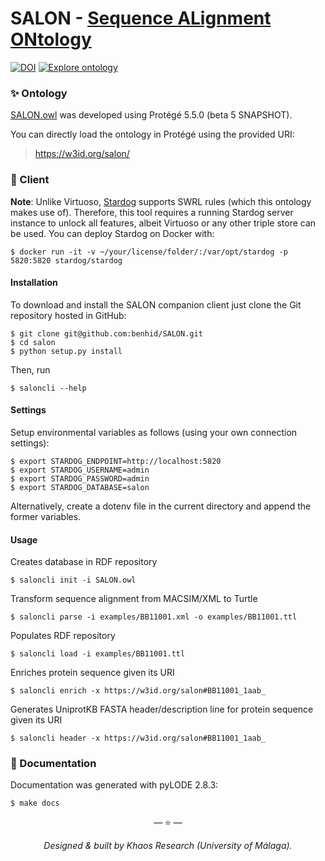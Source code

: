 # SALON - [Sequence ALignment ONtology](https://github.com/benhid/SALON)

[![DOI](https://zenodo.org/badge/317975049.svg)](https://zenodo.org/badge/latestdoi/317975049)
[![Explore ontology](https://img.shields.io/badge/docs-Documentation-orange.svg)](https://w3id.org/salon/)

### ✨ Ontology 

[SALON.owl](SALON.owl) was developed using Protégé 5.5.0 (beta 5 SNAPSHOT).

You can directly load the ontology in Protégé using the provided URI:

> https://w3id.org/salon/

### 🧰 Client

**Note**: Unlike Virtuoso, [Stardog](https://www.stardog.com/) supports SWRL rules (which this ontology makes use of). Therefore, this tool requires a running Stardog server instance to unlock all features, albeit Virtuoso or any other triple store can be used. You can deploy Stardog on Docker with:

```shell
$ docker run -it -v ~/your/license/folder/:/var/opt/stardog -p 5820:5820 stardog/stardog
```

#### Installation

To download and install the SALON companion client just clone the Git repository hosted in GitHub:

```shell
$ git clone git@github.com:benhid/SALON.git
$ cd salon
$ python setup.py install
```

Then, run

```shell
$ saloncli --help
```

#### Settings

Setup environmental variables as follows (using your own connection settings):

```shell
$ export STARDOG_ENDPOINT=http://localhost:5820
$ export STARDOG_USERNAME=admin 
$ export STARDOG_PASSWORD=admin 
$ export STARDOG_DATABASE=salon
```

Alternatively, create a dotenv file in the current directory and append the former variables.

#### Usage

Creates database in RDF repository
```shell
$ saloncli init -i SALON.owl
```

Transform sequence alignment from MACSIM/XML to Turtle
```shell
$ saloncli parse -i examples/BB11001.xml -o examples/BB11001.ttl
```

Populates RDF repository
```shell
$ saloncli load -i examples/BB11001.ttl
```

Enriches protein sequence given its URI
```shell
$ saloncli enrich -x https://w3id.org/salon#BB11001_1aab_
```

Generates UniprotKB FASTA header/description line for protein sequence given its URI
```shell
$ saloncli header -x https://w3id.org/salon#BB11001_1aab_
```

### 📖 Documentation

Documentation was generated with pyLODE 2.8.3:

```shell
$ make docs
```

<p align="center">&mdash; ⭐️ &mdash;</p>
<p align="center"><i>Designed & built by Khaos Research (University of Málaga).</i></p>
